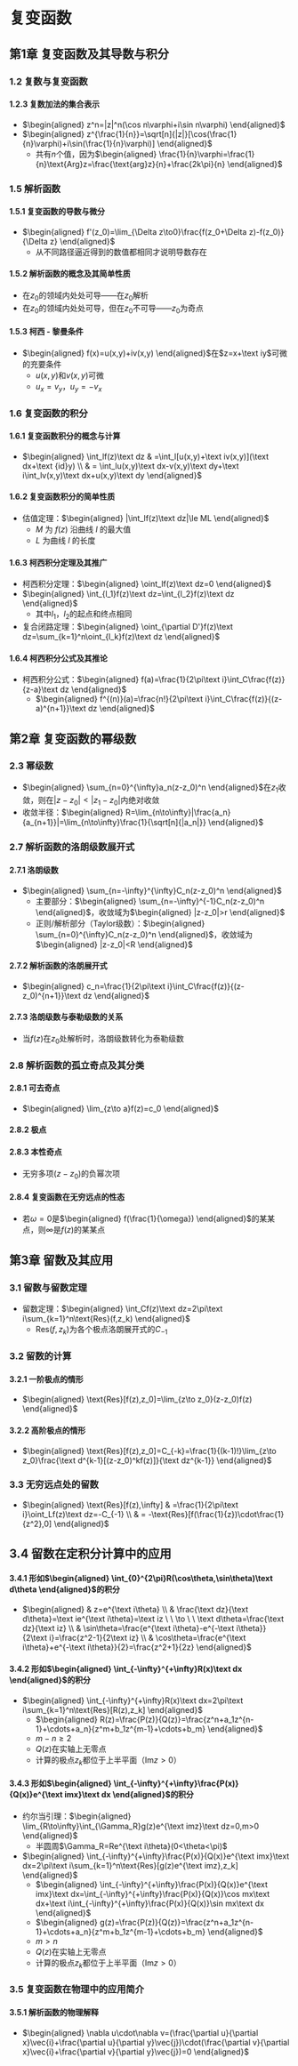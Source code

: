 # 复变函数

## 第1章 复变函数及其导数与积分

### 1.2 复数与复变函数

#### 1.2.3 复数加法的集合表示

- $\begin{aligned} z^n=|z|^n(\cos n\varphi+i\sin n\varphi) \end{aligned}$
- $\begin{aligned} z^{\frac{1}{n}}=\sqrt[n]{|z|}[\cos(\frac{1}{n}\varphi)+i\sin(\frac{1}{n}\varphi)] \end{aligned}$
  - 共有$n$个值，因为$\begin{aligned} \frac{1}{n}\varphi=\frac{1}{n}\text{Arg}z=\frac{\text{arg}z}{n}+\frac{2k\pi}{n} \end{aligned}$

### 1.5 解析函数

#### 1.5.1 复变函数的导数与微分

- $\begin{aligned} f'(z_0)=\lim_{\Delta z\to0}\frac{f(z_0+\Delta z)-f(z_0)}{\Delta z} \end{aligned}$
  - 从不同路径逼近得到的数值都相同才说明导数存在

#### 1.5.2 解析函数的概念及其简单性质

- 在$z_0$的领域内处处可导——在$z_0$解析
- 在$z_0$的领域内处处可导，但在$z_0$不可导——$z_0$为奇点

#### 1.5.3 柯西 - 黎曼条件

- $\begin{aligned} f(x)=u(x,y)+iv(x,y) \end{aligned}$在$z=x+\text iy$可微的充要条件
  - $u(x,y)$和$v(x,y)$可微
  - $u_x=v_y$，$u_y=-v_x$

### 1.6 复变函数的积分

#### 1.6.1 复变函数积分的概念与计算

- $\begin{aligned} \int_lf(z)\text dz & =\int_l[u(x,y)+\text iv(x,y)](\text dx+\text {id}y) \\ & = \int_lu(x,y)\text dx-v(x,y)\text dy+\text i\int_lv(x,y)\text dx+u(x,y)\text dy \end{aligned}$

#### 1.6.2 复变函数积分的简单性质

- 估值定理：$\begin{aligned} |\int_lf(z)\text dz|\le ML \end{aligned}$
  - $M$ 为 $f(z)$ 沿曲线 $l$ 的最大值
  - $L$ 为曲线 $l$ 的长度

#### 1.6.3 柯西积分定理及其推广

- 柯西积分定理：$\begin{aligned} \oint_lf(z)\text dz=0 \end{aligned}$
- $\begin{aligned} \int_{l_1}f(z)\text dz=\int_{l_2}f(z)\text dz \end{aligned}$
  - 其中$l_1$，$l_2$的起点和终点相同
- 复合闭路定理：$\begin{aligned} \oint_{\partial D'}f(z)\text dz=\sum_{k=1}^n\oint_{l_k}f(z)\text dz \end{aligned}$

#### 1.6.4 柯西积分公式及其推论

- 柯西积分公式：$\begin{aligned} f(a)=\frac{1}{2\pi\text i}\int_C\frac{f(z)}{z-a}\text dz \end{aligned}$
  - $\begin{aligned} f^{(n)}(a)=\frac{n!}{2\pi\text i}\int_C\frac{f(z)}{(z-a)^{n+1}}\text dz \end{aligned}$

## 第2章 复变函数的幂级数

### 2.3 幂级数

- $\begin{aligned} \sum_{n=0}^{\infty}a_n(z-z_0)^n \end{aligned}$在$z_1$收敛，则在$|z-z_0|<|z_1-z_0|$内绝对收敛
- 收敛半径：$\begin{aligned} R=\lim_{n\to\infty}|\frac{a_n}{a_{n+1}}|=\lim_{n\to\infty}\frac{1}{\sqrt[n]{|a_n|}} \end{aligned}$

### 2.7 解析函数的洛朗级数展开式

#### 2.7.1 洛朗级数

- $\begin{aligned} \sum_{n=-\infty}^{\infty}C_n(z-z_0)^n \end{aligned}$
  - 主要部分：$\begin{aligned} \sum_{n=-\infty}^{-1}C_n(z-z_0)^n \end{aligned}$，收敛域为$\begin{aligned} |z-z_0|>r \end{aligned}$
  - 正则/解析部分（Taylor级数）：$\begin{aligned} \sum_{n=0}^{\infty}C_n(z-z_0)^n \end{aligned}$，收敛域为$\begin{aligned} |z-z_0|<R \end{aligned}$

#### 2.7.2 解析函数的洛朗展开式

- $\begin{aligned} c_n=\frac{1}{2\pi\text i}\int_C\frac{f(z)}{(z-z_0)^{n+1}}\text dz \end{aligned}$

#### 2.7.3 洛朗级数与泰勒级数的关系

- 当$f(z)$在$z_0$处解析时，洛朗级数转化为泰勒级数

### 2.8 解析函数的孤立奇点及其分类

#### 2.8.1 可去奇点

- $\begin{aligned} \lim_{z\to a}f(z)=c_0 \end{aligned}$

#### 2.8.2 极点

#### 2.8.3 本性奇点

- 无穷多项$(z-z_0)$的负幂次项

#### 2.8.4 复变函数在无穷远点的性态

- 若$\omega=0$是$\begin{aligned} f(\frac{1}{\omega}) \end{aligned}$的某某点，则$\infty$是$f(z)$的某某点

## 第3章 留数及其应用

### 3.1 留数与留数定理

- 留数定理：$\begin{aligned} \int_Cf(z)\text dz=2\pi\text i\sum_{k=1}^n\text{Res}(f,z_k) \end{aligned}$
  - $\text{Res}(f,z_k)$为各个极点洛朗展开式的$C_{-1}$

### 3.2 留数的计算

#### 3.2.1 一阶极点的情形

- $\begin{aligned} \text{Res}[f(z),z_0]=\lim_{z\to z_0}(z-z_0)f(z) \end{aligned}$

#### 3.2.2 高阶极点的情形

- $\begin{aligned} \text{Res}[f(z),z_0]=C_{-k}=\frac{1}{(k-1)!}\lim_{z\to z_0}\frac{\text d^{k-1}[(z-z_0)^kf(z)]}{\text dz^{k-1}} \end{aligned}$

### 3.3 无穷远点处的留数

- $\begin{aligned} \text{Res}[f(z),\infty] & =\frac{1}{2\pi\text i}\oint_Lf(z)\text dz=-C_{-1} \\ & = -\text{Res}[f(\frac{1}{z})\cdot\frac{1}{z^2},0] \end{aligned}$

## 3.4 留数在定积分计算中的应用

#### 3.4.1 形如$\begin{aligned} \int_{0}^{2\pi}R(\cos\theta,\sin\theta)\text d\theta \end{aligned}$的积分

- $\begin{aligned} & z=e^{\text i\theta} \\ & \frac{\text dz}{\text d\theta}=\text ie^{\text i\theta}=\text iz \ \ \to \ \ \text d\theta=\frac{\text dz}{\text iz} \\ & \sin\theta=\frac{e^{\text i\theta}-e^{-\text i\theta}}{2\text i}=\frac{z^2-1}{2\text iz} \\ & \cos\theta=\frac{e^{\text i\theta}+e^{-\text i\theta}}{2}=\frac{z^2+1}{2z} \end{aligned}$

#### 3.4.2 形如$\begin{aligned} \int_{-\infty}^{+\infty}R(x)\text dx \end{aligned}$的积分

- $\begin{aligned} \int_{-\infty}^{+\infty}R(x)\text dx=2\pi\text i\sum_{k=1}^n\text{Res}[R(z),z_k] \end{aligned}$
  - $\begin{aligned} R(z)=\frac{P(z)}{Q(z)}=\frac{z^n+a_1z^{n-1}+\cdots+a_n}{z^m+b_1z^{m-1}+\cdots+b_m} \end{aligned}$
  - $m-n\ge2$
  - $Q(z)$在实轴上无零点
  - 计算的极点$z_k$都位于上半平面（$\text{Im}z>0$）

#### 3.4.3 形如$\begin{aligned} \int_{-\infty}^{+\infty}\frac{P(x)}{Q(x)}e^{\text imx}\text dx \end{aligned}$的积分

- 约尔当引理：$\begin{aligned} \lim_{R\to\infty}\int_{\Gamma_R}g(z)e^{\text imz}\text dz=0,m>0 \end{aligned}$
  - 半圆周$\Gamma_R=Re^{\text i\theta}(0<\theta<\pi)$
- $\begin{aligned} \int_{-\infty}^{+\infty}\frac{P(x)}{Q(x)}e^{\text imx}\text dx=2\pi\text i\sum_{k=1}^n\text{Res}[g(z)e^{\text imz},z_k] \end{aligned}$
  - $\begin{aligned} \int_{-\infty}^{+\infty}\frac{P(x)}{Q(x)}e^{\text imx}\text dx=\int_{-\infty}^{+\infty}\frac{P(x)}{Q(x)}\cos mx\text dx+\text i\int_{-\infty}^{+\infty}\frac{P(x)}{Q(x)}\sin mx\text dx \end{aligned}$
  - $\begin{aligned} g(z)=\frac{P(z)}{Q(z)}=\frac{z^n+a_1z^{n-1}+\cdots+a_n}{z^m+b_1z^{m-1}+\cdots+b_m} \end{aligned}$
  - $m>n$
  - $Q(z)$在实轴上无零点
  - 计算的极点$z_k$都位于上半平面（$\text{Im}z>0$）

###  3.5 复变函数在物理中的应用简介

#### 3.5.1 解析函数的物理解释

- $\begin{aligned} \nabla u\cdot\nabla v=(\frac{\partial u}{\partial x}\vec{i}+\frac{\partial u}{\partial y}\vec{j})\cdot(\frac{\partial v}{\partial x}\vec{i}+\frac{\partial v}{\partial y}\vec{j})=0 \end{aligned}$
